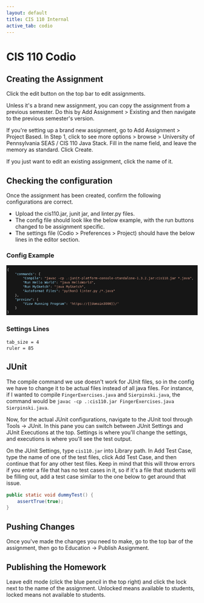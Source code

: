 ```yaml
---
layout: default
title: CIS 110 Internal
active_tab: codio
---
```


# CIS 110 Codio

## Creating the Assignment
Click the edit button on the top bar to edit assignments.

Unless it's a brand new assignment, you can copy the assignment from a previous semester. Do this by Add Assignment > Existing and then navigate to the previous semester's version.

If you're setting up a brand new assignment, go to Add Assignment > Project Based. In Step 1, click to see more options > browse > University of Pennsylvania SEAS / CIS 110 Java Stack. Fill in the name field, and leave the memory as standard. Click Create.

If you just want to edit an existing assignment, click the name of it.

## Checking the configuration

Once the assignment has been created, confirm the following configurations are correct.
- Upload the cis110.jar, junit jar, and linter.py files. 
- The config file should look like the below example, with the run buttons changed to be assignment specific.
- The settings file (Codio > Preferences > Project) should have the below lines in the editor section.

### Config Example

![config code](../hw_options/config_example.png)

### Settings Lines
```
tab_size = 4
ruler = 85
```

## JUnit
The compile command we use doesn't work for JUnit files, so in the config we have to change it to be actual files instead of all java files. For instance, if I wanted to compile `FingerExercises.java` and `Sierpinski.java`, the command would be `javac -cp .:cis110.jar FingerExercises.java Sierpinski.java`.

Now, for the actual JUnit configurations, navigate to the JUnit tool through Tools -> JUnit. In this pane you can switch between JUnit Settings and JUnit Executions at the top. Settings is where you'll change the settings, and executions is where you'll see the test output. 

On the JUnit Settings, type `cis110.jar` into Library path. In Add Test Case, type the name of one of the test files, click Add Test Case, and then continue that for any other test files. Keep in mind that this will throw errors if you enter a file that has no test cases in it, so if it's a file that students will be filling out, add a test case similar to the one below to get around that issue.

```Java
public static void dummyTest() {
    assertTrue(true);
}
```

## Pushing Changes
Once you've made the changes you need to make, go to the top bar of the assignment, then go to Education -> Publish Assignment.

## Publishing the Homework
Leave edit mode (click the blue pencil in the top right) and click the lock next to the name of the assignment. Unlocked means available to students, locked means not available to students.